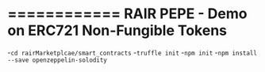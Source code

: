 ============
RAIR PEPE - Demo on ERC721 Non-Fungible Tokens
============

-`cd rairMarketplcae/smart_contracts`
-`truffle init`
-`npm init`
-`npm install --save openzeppelin-solodity`
